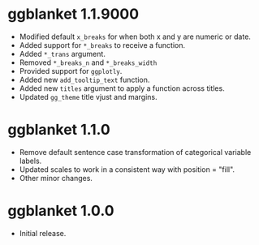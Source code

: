 # ggblanket 1.1.9000

* Modified default `x_breaks` for when both x and y are numeric or date.
* Added support for `*_breaks` to receive a function.
* Added `*_trans` argument.
* Removed `*_breaks_n` and `*_breaks_width`
* Provided support for `ggplotly`.
* Added new `add_tooltip_text` function.
* Added new `titles` argument to apply a function across titles.
* Updated `gg_theme` title vjust and margins.

# ggblanket 1.1.0

* Remove default sentence case transformation of categorical variable labels.
* Updated scales to work in a consistent way with position = "fill".
* Other minor changes.

# ggblanket 1.0.0

* Initial release.
